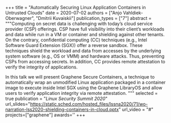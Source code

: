 +++
title = "Automatically Securing Linux Application Containers in Untrusted Clouds"
date = 2020-07-02
authors = ["Anjo Vahldiek-Oberwagner", "Dmitrii Kuvaiskii"]
publication_types = ["7"]
abstract = """Computing on secret data is challenging with today’s cloud service provider (CSP)
offerings. CSP have full visibility into their client’s workloads and data while run in a VM or
container and shielding against other tenants. On the contrary, confidential computing (CC)
techniques (e.g., Intel Software Guard Extension (SGX)) offer a reverse sandbox. These techniques
shield the workload and data from accesses by the underlying system software (e.g., OS or VMM) and
hardware attacks. Thus, preventing CSPs from accessing secrets. In addition, CC provides remote
attestation to verify the integrity of applications.

In this talk we will present Graphene Secure Containers, a technique to automatically wrap an
unmodified Linux application packaged in a container image to execute inside Intel SGX using the
Graphene LibraryOS and allow users to verify application integrity via remote attestation. """
selected = true
publication = "*Linux Security Summit 2020*"
url_slides="https://static.sched.com/hosted_files/lssna2020/71/wo-narration-lss2020-shielding-containers-in-cloud.pptx"
url_video = "#"
projects=["graphene"]
awards=''
+++

